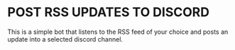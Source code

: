 # POST RSS UPDATES TO DISCORD
This is a simple bot that listens to the RSS feed of your choice and posts an update into a selected discord channel.
